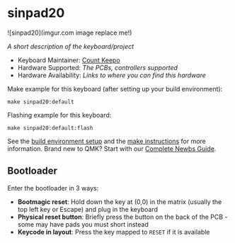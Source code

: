 # sinpad20

![sinpad20](imgur.com image replace me!)

*A short description of the keyboard/project*

* Keyboard Maintainer: [Count Keepo](https://github.com/CountKeepo)
* Hardware Supported: *The PCBs, controllers supported*
* Hardware Availability: *Links to where you can find this hardware*

Make example for this keyboard (after setting up your build environment):

    make sinpad20:default

Flashing example for this keyboard:

    make sinpad20:default:flash

See the [build environment setup](https://docs.qmk.fm/#/getting_started_build_tools) and the [make instructions](https://docs.qmk.fm/#/getting_started_make_guide) for more information. Brand new to QMK? Start with our [Complete Newbs Guide](https://docs.qmk.fm/#/newbs).

## Bootloader

Enter the bootloader in 3 ways:

* **Bootmagic reset**: Hold down the key at (0,0) in the matrix (usually the top left key or Escape) and plug in the keyboard
* **Physical reset button**: Briefly press the button on the back of the PCB - some may have pads you must short instead
* **Keycode in layout**: Press the key mapped to `RESET` if it is available

